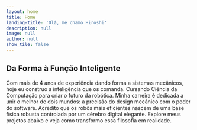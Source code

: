 ```yaml
---
layout: home
title: Home
landing-title: 'Olá, me chamo Hiroshi'
description: null
image: null
author: null
show_tile: false
---
```


## Da Forma à Função Inteligente

Com mais de 4 anos de experiência dando forma a sistemas mecânicos, hoje eu construo a inteligência que os comanda. Cursando Ciência da Computação para criar o futuro da robótica. 
Minha carreira é dedicada a unir o melhor de dois mundos: a precisão do design mecânico com o poder do software. Acredito que os robôs mais eficientes nascem de uma base física robusta controlada por um cérebro digital elegante. Explore meus projetos abaixo e veja como transformo essa filosofia em realidade.